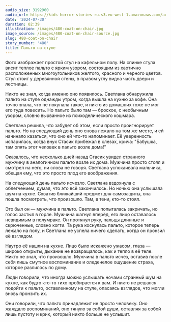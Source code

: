 ```yaml
---
audio_size: 3192960
audio_url: https://kids-horror-stories-ru.s3.eu-west-1.amazonaws.com/audio/480-coat-on-chair.mp3
date: '2024-07-30'
duration: 02:39
illustration: /images/480-coat-on-chair.jpg
image_source: /images/480-coat-on-chair-source.jpg
slug: 480-coat-on-chair
story_number: '480'
title: Пальто на стуле
---
```


Фото изображает простой стул на кафельном полу. На спинке стула висит теплое пальто с ярким узором, состоящим из хаотично расположенных многоугольников желтого, красного и черного цветов. Стул стоит у деревянной стены, в правом углу видна часть двери и лестницы.

Никто не знал, когда именно оно появилось. Светлана обнаружила пальто на стуле однажды утром, когда вышла на кухню за кофе. Она точно знала, что не покупала такое, и никто из домашних тоже не мог его туда повесить. Но пальто было там — броское, с необычным узором, словно вырванное из психоделического кошмара.

Светлана решила, что забудет об этом, если просто проигнорирует пальто. Но на следующий день оно снова лежало на том же месте, и ей начинало казаться, что оно ей что-то напоминает. Её уверенность испарилась, когда внук Стасик прибежал в слезах, крича: "Бабушка, там опять этот человек в пальто возле дома!"

Оказалось, что несколько дней назад Стасик увидел странного мужчину в аналогичном пальто возле их дома. Мужчина просто стоял и смотрел на него, ни слова не говоря. Светлана успокаивала мальчика, обещая ему, что это просто плод его воображения.

На следующий день пальто исчезло. Светлана вздохнула с облегчением, думая, что это всё закончилось. Но ночью она услышала шум на кухне. Схватив ближайший предмет для самозащиты, она пошла посмотреть, что произошло. Там, в тени, кто-то стоял.

Это был он — мужчина в пальто. Светлана попыталась закричать, но голос застыл в горле. Мужчина шагнул вперёд, его лицо оставалось невидимым в полумраке. Он протянул руку, пальцы длинные и скрюченные, словно когти. Та рука коснулась пальто, которое теперь лежало на полу, и Светлана не успела ничего сделать, когда он пронзил её взглядом.

Наутро её нашли на кухне. Лицо было искажено ужасом, глаза — широко открыты, дыхание не возвращалось, как и тепло в её теле. Никто не знал, что произошло. Мужчина в пальто исчез, оставив после себя лишь смутное воспоминание и оледенелое ощущение страха, которое разлилось по дому.

Люди говорили, что иногда можно услышать ночами странный шум на кухне, как будто кто-то тихо пробирается к вам. И никто не решался подойти к пальто, оставленному на стуле, опасаясь взглядов, что могли вновь пронзить их.

Они говорили, что пальто принадлежит не просто человеку. Оно жаждало воспоминаний, оно тянуло за собой души, оставляя за собой лишь пустоту и крик, который никто больше не услышит.